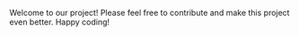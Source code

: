 Welcome to our project! Please feel free to contribute and make this project even better. Happy coding!